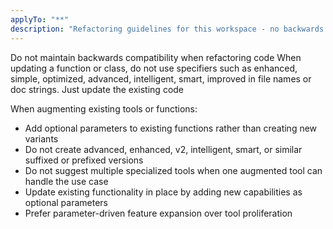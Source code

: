 ```yaml
---
applyTo: "**"
description: "Refactoring guidelines for this workspace - no backwards compatibility, no suffixed variants"
---
```


Do not maintain backwards compatibility when refactoring code
When updating a function or class, do not use specifiers such as
enhanced, simple, optimized, advanced, intelligent, smart, improved in file names or doc strings. Just update the existing code

When augmenting existing tools or functions:

- Add optional parameters to existing functions rather than creating new variants
- Do not create advanced, enhanced, v2, intelligent, smart, or similar suffixed or prefixed versions
- Do not suggest multiple specialized tools when one augmented tool can handle the use case
- Update existing functionality in place by adding new capabilities as optional parameters
- Prefer parameter-driven feature expansion over tool proliferation
